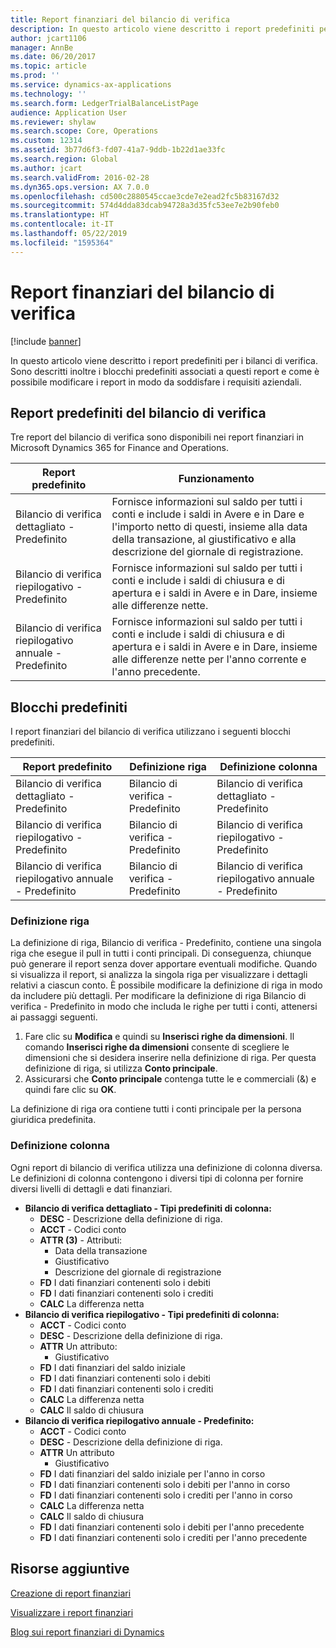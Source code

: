 ```yaml
---
title: Report finanziari del bilancio di verifica
description: In questo articolo viene descritto i report predefiniti per i bilanci di verifica. Sono descritti inoltre i blocchi predefiniti associati a questi report e come è possibile modificare i report in modo da soddisfare i requisiti aziendali.
author: jcart1106
manager: AnnBe
ms.date: 06/20/2017
ms.topic: article
ms.prod: ''
ms.service: dynamics-ax-applications
ms.technology: ''
ms.search.form: LedgerTrialBalanceListPage
audience: Application User
ms.reviewer: shylaw
ms.search.scope: Core, Operations
ms.custom: 12314
ms.assetid: 3b77d6f3-fd07-41a7-9ddb-1b22d1ae33fc
ms.search.region: Global
ms.author: jcart
ms.search.validFrom: 2016-02-28
ms.dyn365.ops.version: AX 7.0.0
ms.openlocfilehash: cd500c2880545ccae3cde7e2ead2fc5b83167d32
ms.sourcegitcommit: 574d4dda83dcab94728a3d35fc53ee7e2b90feb0
ms.translationtype: HT
ms.contentlocale: it-IT
ms.lasthandoff: 05/22/2019
ms.locfileid: "1595364"
---
```

# <a name="trial-balance-financial-reports"></a>Report finanziari del bilancio di verifica

[!include [banner](../includes/banner.md)]

In questo articolo viene descritto i report predefiniti per i bilanci di verifica. Sono descritti inoltre i blocchi predefiniti associati a questi report e come è possibile modificare i report in modo da soddisfare i requisiti aziendali. 

<a name="default-trial-balance-reports"></a>Report predefiniti del bilancio di verifica
-----------------------------

Tre report del bilancio di verifica sono disponibili nei report finanziari in Microsoft Dynamics 365 for Finance and Operations.

| Report predefinito                                 | Funzionamento                                                                                                                                                                                        |
|------------------------------------------------|-----------------------------------------------------------------------------------------------------------------------------------------------------------------------------------------------------|
| Bilancio di verifica dettagliato - Predefinito               | Fornisce informazioni sul saldo per tutti i conti e include i saldi in Avere e in Dare e l'importo netto di questi, insieme alla data della transazione, al giustificativo e alla descrizione del giornale di registrazione.                  |
| Bilancio di verifica riepilogativo - Predefinito                | Fornisce informazioni sul saldo per tutti i conti e include i saldi di chiusura e di apertura e i saldi in Avere e in Dare, insieme alle differenze nette.                                        |
| Bilancio di verifica riepilogativo annuale - Predefinito | Fornisce informazioni sul saldo per tutti i conti e include i saldi di chiusura e di apertura e i saldi in Avere e in Dare, insieme alle differenze nette per l'anno corrente e l'anno precedente. |

## <a name="building-blocks"></a>Blocchi predefiniti
I report finanziari del bilancio di verifica utilizzano i seguenti blocchi predefiniti.

| Report predefinito                                 | Definizione riga          | Definizione colonna                              |
|------------------------------------------------|-------------------------|------------------------------------------------|
| Bilancio di verifica dettagliato - Predefinito               | Bilancio di verifica - Predefinito | Bilancio di verifica dettagliato - Predefinito               |
| Bilancio di verifica riepilogativo - Predefinito                | Bilancio di verifica - Predefinito | Bilancio di verifica riepilogativo - Predefinito                |
| Bilancio di verifica riepilogativo annuale - Predefinito | Bilancio di verifica - Predefinito | Bilancio di verifica riepilogativo annuale - Predefinito |

### <a name="row-definition"></a>Definizione riga

La definizione di riga, Bilancio di verifica - Predefinito, contiene una singola riga che esegue il pull in tutti i conti principali. Di conseguenza, chiunque può generare il report senza dover apportare eventuali modifiche. Quando si visualizza il report, si analizza la singola riga per visualizzare i dettagli relativi a ciascun conto. È possibile modificare la definizione di riga in modo da includere più dettagli. Per modificare la definizione di riga Bilancio di verifica - Predefinito in modo che includa le righe per tutti i conti, attenersi ai passaggi seguenti.

1.  Fare clic su **Modifica** e quindi su **Inserisci righe da dimensioni**. Il comando **Inserisci righe da dimensioni** consente di scegliere le dimensioni che si desidera inserire nella definizione di riga. Per questa definizione di riga, si utilizza **Conto principale**.
2.  Assicurarsi che **Conto principale** contenga tutte le e commerciali (&) e quindi fare clic su **OK**.

La definizione di riga ora contiene tutti i conti principale per la persona giuridica predefinita.

### <a name="column-definition"></a>Definizione colonna

Ogni report di bilancio di verifica utilizza una definizione di colonna diversa. Le definizioni di colonna contengono i diversi tipi di colonna per fornire diversi livelli di dettagli e dati finanziari.

-   **Bilancio di verifica dettagliato - Tipi predefiniti di colonna:**
    -   **DESC** - Descrizione della definizione di riga.
    -   **ACCT** - Codici conto
    -   **ATTR (3)** - Attributi:
        -   Data della transazione
        -   Giustificativo
        -   Descrizione del giornale di registrazione
    -   **FD** I dati finanziari contenenti solo i debiti
    -   **FD** I dati finanziari contenenti solo i crediti
    -   **CALC** La differenza netta
-   **Bilancio di verifica riepilogativo - Tipi predefiniti di colonna:**
    -   **ACCT** - Codici conto
    -   **DESC** - Descrizione della definizione di riga.
    -   **ATTR** Un attributo:
        -   Giustificativo
    -   **FD** I dati finanziari del saldo iniziale
    -   **FD** I dati finanziari contenenti solo i debiti
    -   **FD** I dati finanziari contenenti solo i crediti
    -   **CALC** La differenza netta
    -   **CALC** Il saldo di chiusura
-   **Bilancio di verifica riepilogativo annuale - Predefinito:**
    -   **ACCT** - Codici conto
    -   **DESC** - Descrizione della definizione di riga.
    -   **ATTR** Un attributo
        -   Giustificativo
    -   **FD** I dati finanziari del saldo iniziale per l'anno in corso
    -   **FD** I dati finanziari contenenti solo i debiti per l'anno in corso
    -   **FD** I dati finanziari contenenti solo i crediti per l'anno in corso
    -   **CALC** La differenza netta
    -   **CALC** Il saldo di chiusura
    -   **FD** I dati finanziari contenenti solo i debiti per l'anno precedente
    -   **FD** I dati finanziari contenenti solo i crediti per l'anno precedente



<a name="additional-resources"></a>Risorse aggiuntive
--------

[Creazione di report finanziari](financial-reporting-getting-started.md)

[Visualizzare i report finanziari](view-financial-reports.md)

[Blog sui report finanziari di Dynamics](https://blogs.msdn.com/b/dynamics_financial_reporting/)



